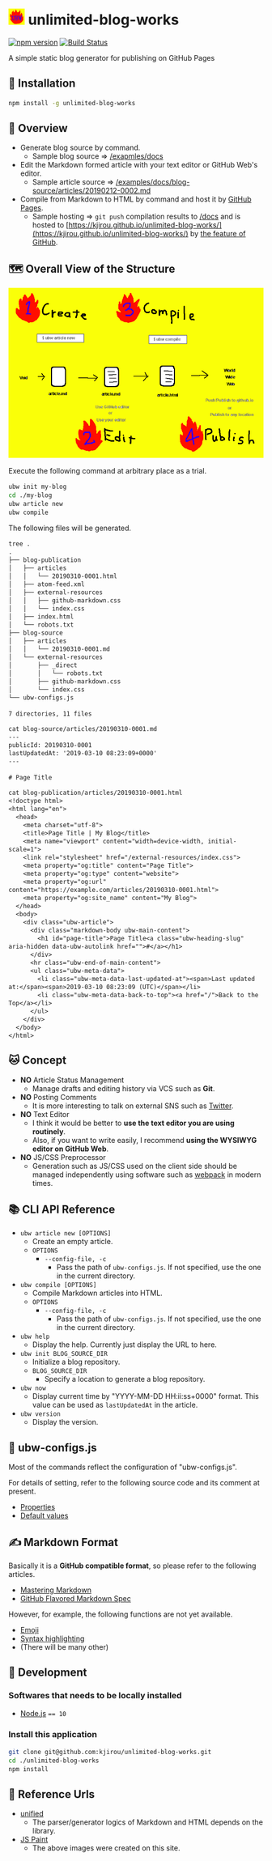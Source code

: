 # <img src="https://github.com/kjirou/unlimited-blog-works/raw/master/documents/ubw-icon.png" width="32" height="32" /> unlimited-blog-works

[![npm version](https://badge.fury.io/js/unlimited-blog-works.svg)](https://badge.fury.io/js/unlimited-blog-works)
[![Build Status](https://travis-ci.org/kjirou/unlimited-blog-works.svg?branch=master)](https://travis-ci.org/kjirou/unlimited-blog-works)

A simple static blog generator for publishing on GitHub Pages


## :rocket: Installation

```bash
npm install -g unlimited-blog-works
```


## :eyes: Overview

- Generate blog source by command.
  - Sample blog source => [/exapmles/docs](/examples/docs)
- Edit the Markdown formed article with your text editor or GitHub Web's editor.
  - Sample article source => [/examples/docs/blog-source/articles/20190212-0002.md](/examples/docs/blog-source/articles/20190212-0002.md)
- Compile from Markdown to HTML by command and host it by [GitHub Pages](https://pages.github.com/).
  - Sample hosting => `git push` compilation results to [/docs](/docs) and is hosted to [https://kjirou.github.io/unlimited-blog-works/](https://kjirou.github.io/unlimited-blog-works/) by [the feature of GitHub](https://help.github.com/en/articles/configuring-a-publishing-source-for-github-pages#publishing-your-github-pages-site-from-a-docs-folder-on-your-master-branch).


## :world_map: Overall View of the Structure

![](/documents/ubw-overall-view.png)

Execute the following command at arbitrary place as a trial.
```bash
ubw init my-blog
cd ./my-blog
ubw article new
ubw compile
```

The following files will be generated.
```
tree .
.
├── blog-publication
│   ├── articles
│   │   └── 20190310-0001.html
│   ├── atom-feed.xml
│   ├── external-resources
│   │   ├── github-markdown.css
│   │   └── index.css
│   ├── index.html
│   └── robots.txt
├── blog-source
│   ├── articles
│   │   └── 20190310-0001.md
│   └── external-resources
│       ├── _direct
│       │   └── robots.txt
│       ├── github-markdown.css
│       └── index.css
└── ubw-configs.js

7 directories, 11 files
```

```
cat blog-source/articles/20190310-0001.md
---
publicId: 20190310-0001
lastUpdatedAt: '2019-03-10 08:23:09+0000'
---

# Page Title
```

```
cat blog-publication/articles/20190310-0001.html
<!doctype html>
<html lang="en">
  <head>
    <meta charset="utf-8">
    <title>Page Title | My Blog</title>
    <meta name="viewport" content="width=device-width, initial-scale=1">
    <link rel="stylesheet" href="/external-resources/index.css">
    <meta property="og:title" content="Page Title">
    <meta property="og:type" content="website">
    <meta property="og:url" content="https://example.com/articles/20190310-0001.html">
    <meta property="og:site_name" content="My Blog">
  </head>
  <body>
    <div class="ubw-article">
      <div class="markdown-body ubw-main-content">
        <h1 id="page-title">Page Title<a class="ubw-heading-slug" aria-hidden data-ubw-autolink href="">#</a></h1>
      </div>
      <hr class="ubw-end-of-main-content">
      <ul class="ubw-meta-data">
        <li class="ubw-meta-data-last-updated-at"><span>Last updated at:</span><span>2019-03-10 08:23:09 (UTC)</span></li>
        <li class="ubw-meta-data-back-to-top"><a href="/">Back to the Top</a></li>
      </ul>
    </div>
  </body>
</html>
```


## :cat: Concept

- **NO** Article Status Management
  - Manage drafts and editing history via VCS such as **Git**.
- **NO** Posting Comments
  - It is more interesting to talk on external SNS such as [Twitter](https://twitter.com/).
- **NO** Text Editor
  - I think it would be better to **use the text editor you are using routinely**.
  - Also, if you want to write easily, I recommend **using the WYSIWYG editor on GitHub Web**.
- **NO** JS/CSS Preprocessor
  - Generation such as JS/CSS used on the client side should be managed independently using software such as [webpack](https://webpack.js.org/) in modern times.


## :books: CLI API Reference

- `ubw article new [OPTIONS]`
  - Create an empty article.
  - `OPTIONS`
    - `--config-file, -c`
      - Pass the path of `ubw-configs.js`. If not specified, use the one in the current directory.
- `ubw compile [OPTIONS]`
  - Compile Markdown articles into HTML.
  - `OPTIONS`
    - `--config-file, -c`
      - Pass the path of `ubw-configs.js`. If not specified, use the one in the current directory.
- `ubw help`
  - Display the help. Currently just display the URL to here.
- `ubw init BLOG_SOURCE_DIR`
  - Initialize a blog repository.
  - `BLOG_SOURCE_DIR`
    - Specify a location to generate a blog repository.
- `ubw now`
  - Display current time by "YYYY-MM-DD HH:ii:ss+0000" format. This value can be used as `lastUpdatedAt` in the article.
- `ubw version`
  - Display the version.


## :scroll: ubw-configs.js

Most of the commands reflect the configuration of "ubw-configs.js".

For details of setting, refer to the following source code and its comment at present.

- [Properties](https://github.com/kjirou/unlimited-blog-works/blob/f417f557ceeb164cef66bfc8587da66f0a0fc05e/src/page-generator.ts#L43-L122)
- [Default values](https://github.com/kjirou/unlimited-blog-works/blob/f417f557ceeb164cef66bfc8587da66f0a0fc05e/src/page-generator.ts#L128-L198)


## :writing_hand: Markdown Format

Basically it is a **GitHub compatible format**, so please refer to the following articles.

- [Mastering Markdown](https://guides.github.com/features/mastering-markdown/)
- [GitHub Flavored Markdown Spec](https://github.github.com/gfm/)

However, for example, the following functions are not yet available.

- [Emoji](https://help.github.com/articles/basic-writing-and-formatting-syntax/#using-emoji)
- [Syntax highlighting](https://help.github.com/articles/creating-and-highlighting-code-blocks/#syntax-highlighting)
- (There will be many other)


## :wrench: Development
### Softwares that needs to be locally installed

- [Node.js](https://nodejs.org/) `== 10`

### Install this application

```bash
git clone git@github.com:kjirou/unlimited-blog-works.git
cd ./unlimited-blog-works
npm install
```


## :link: Reference Urls

- [unified](https://github.com/unifiedjs)
  - The parser/generator logics of Markdown and HTML depends on the library.
- [JS Paint](https://github.com/1j01/jspaint)
  - The above images were created on this site.
